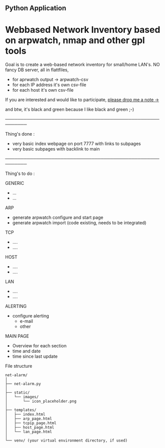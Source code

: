 ## Python Application
# Webbased Network Inventory based on arpwatch, nmap and other gpl tools

Goal is to create a web-based network inventory for small/home LAN's.
NO fancy DB server, all in flattfiles, 
- for aprwatch output -> arpwatch-csv 
- for each IP address it's own csv-file
- for each host it's own csv-file

If you are interested and would like to participate, [please drop me a note ->](https://www.fischerman.ch/?page_id=11)

and btw, it's black and green because I like black and green ;-)

─────────────────────────────────────────────────────────

Thing's done : 
- very basic index webpage on port 7777 with links to subpages
- very basic subpages with backlink to main

─────────────────────────────────────────────────────────

Thing's to do : 

GENERIC
- ...
- ...

ARP
- generate arpwatch configure and start page
- generate arpwatch import (code existing, needs to be integrated)

TCP
- ....
- ....

HOST
- ....
- ....

LAN
- ....
- ....

ALERTING
- configure alerting
    - e-mail
    - other 

MAIN PAGE
- Overview for each section
- time and date
- time since last update 


File structure 
```
net-alarm/
│
├── net-alarm.py
│
├── static/
│   └── images/
│       └── icon_placeholder.png
│
├── templates/
│   ├── index.html
│   ├── arp_page.html
│   ├── tcpip_page.html
│   ├── host_page.html
│   └── lan_page.html
│
└── venv/ (your virtual environment directory, if used)
```


